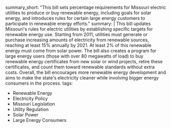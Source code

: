 summary_short: "This bill sets percentage requirements for Missouri electric utilities to produce or buy renewable energy, including goals for solar energy, and introduces rules for certain large energy customers to participate in renewable energy efforts."
summary: |
  This bill updates Missouri's rules for electric utilities by establishing specific targets for renewable energy use. Starting from 2011, utilities must generate or purchase increasing amounts of electricity from renewable sources, reaching at least 15% annually by 2021. At least 2% of this renewable energy must come from solar power. The bill also creates a program for large energy users (those with over 80 megawatts of load) to buy renewable energy certificates from new solar or wind projects, retire these certificates, and count them toward renewable standards without extra costs. Overall, the bill encourages more renewable energy development and aims to make the state's electricity cleaner while involving bigger energy consumers in the process.
tags:
  - Renewable Energy
  - Electricity Policy
  - Missouri Legislation
  - Utility Regulation
  - Solar Power
  - Large Energy Consumers
